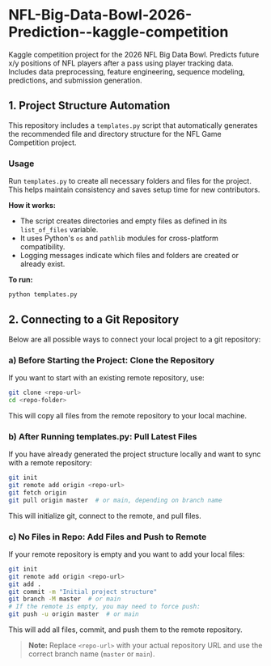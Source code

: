 
# NFL-Big-Data-Bowl-2026-Prediction--kaggle-competition
Kaggle competition project for the 2026 NFL Big Data Bowl. Predicts future x/y positions of NFL players after a pass using player tracking data. Includes data preprocessing, feature engineering, sequence modeling, predictions, and submission generation.


## 1. Project Structure Automation

This repository includes a `templates.py` script that automatically generates the recommended file and directory structure for the NFL Game Competition project.

### Usage

Run `templates.py` to create all necessary folders and files for the project. This helps maintain consistency and saves setup time for new contributors.

**How it works:**
- The script creates directories and empty files as defined in its `list_of_files` variable.
- It uses Python's `os` and `pathlib` modules for cross-platform compatibility.
- Logging messages indicate which files and folders are created or already exist.

**To run:**
```bash
python templates.py
```


## 2. Connecting to a Git Repository

Below are all possible ways to connect your local project to a git repository:

### a) Before Starting the Project: Clone the Repository
If you want to start with an existing remote repository, use:
```bash
git clone <repo-url>
cd <repo-folder>
```
This will copy all files from the remote repository to your local machine.

### b) After Running templates.py: Pull Latest Files
If you have already generated the project structure locally and want to sync with a remote repository:
```bash
git init
git remote add origin <repo-url>
git fetch origin
git pull origin master  # or main, depending on branch name
```
This will initialize git, connect to the remote, and pull files.

### c) No Files in Repo: Add Files and Push to Remote
If your remote repository is empty and you want to add your local files:
```bash
git init
git remote add origin <repo-url>
git add .
git commit -m "Initial project structure"
git branch -M master  # or main
# If the remote is empty, you may need to force push:
git push -u origin master  # or main
```
This will add all files, commit, and push them to the remote repository.

> **Note:** Replace `<repo-url>` with your actual repository URL and use the correct branch name (`master` or `main`).
